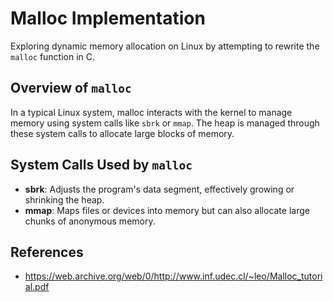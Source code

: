 # Malloc Implementation 

Exploring dynamic memory allocation on Linux by attempting to rewrite the `malloc` function in C.

## Overview of `malloc`
In a typical Linux system, malloc interacts with the kernel to manage memory using system calls like `sbrk` or `mmap`. The heap is managed through these system calls to allocate large blocks of memory.

## System Calls Used by `malloc`
- **sbrk**: Adjusts the program's data segment, effectively growing or shrinking the heap.
- **mmap**: Maps files or devices into memory but can also allocate large chunks of anonymous memory.

## References
- https://web.archive.org/web/0/http://www.inf.udec.cl/~leo/Malloc_tutorial.pdf

